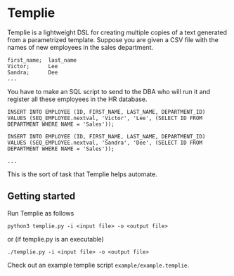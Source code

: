 # Templie

Templie is a lightweight DSL for creating multiple copies of a text generated from a parametrized template.
Suppose you are given a CSV file with the names of new employees in the sales department.

```
first_name;  last_name
Victor;      Lee
Sandra;      Dee
...
```

You have to make an SQL script to send to the DBA who will run it and register all these employees
in the HR database.

```
INSERT INTO EMPLOYEE (ID, FIRST_NAME, LAST_NAME, DEPARTMENT_ID)
VALUES (SEQ_EMPLOYEE.nextval, 'Victor', 'Lee', (SELECT ID FROM DEPARTMENT WHERE NAME = 'Sales'));

INSERT INTO EMPLOYEE (ID, FIRST_NAME, LAST_NAME, DEPARTMENT_ID)
VALUES (SEQ_EMPLOYEE.nextval, 'Sandra', 'Dee', (SELECT ID FROM DEPARTMENT WHERE NAME = 'Sales'));

...
```

This is the sort of task that Templie helps automate.

## Getting started

Run Templie as follows

```
python3 templie.py -i <input file> -o <output file>
```

or (if templie.py is an executable)

```
./templie.py -i <input file> -o <output file>
```

Check out an example templie script `example/example.templie`.